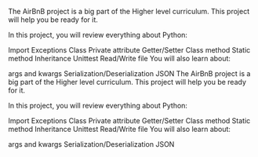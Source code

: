 The AirBnB project is a big part of the Higher level curriculum. This project will help you be ready for it.

In this project, you will review everything about Python:

Import Exceptions Class Private attribute Getter/Setter Class method Static method Inheritance Unittest Read/Write file
You will also learn about:

args and kwargs Serialization/Deserialization JSON The AirBnB project is a big part of the Higher level curriculum. This
project will help you be ready for it.

In this project, you will review everything about Python:

Import Exceptions Class Private attribute Getter/Setter Class method Static method Inheritance Unittest Read/Write file
You will also learn about:

args and kwargs Serialization/Deserialization JSON

